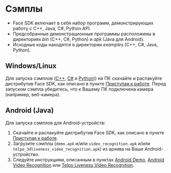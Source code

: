 # Сэмплы

* Face SDK включает в себя набор программ, демонстрирующих работу с C++, Java, C#, Python API.
* Предсобранные демонстрационные программы расположены в директориях *bin* (C++, C#, Python) и *apk* (Java для Android). 
* Исходные коды находятся в директории *examples* (C++, C#, Java, Python).

## Windows/Linux

Для запуска сэмплов ([C++](cpp),  [C#](csharp) и [Python](python))) на ПК скачайте и распакуйте дистрибутив Face SDK, как описано в пункте [Приступая к работе](/README_rus.md#приступая-к-работе). Перед запуском сэмпла убедитесь, что к Вашему ПК подключена камера (например, веб-камера).

## Android (Java)

Для запуска сэмплов для Android-устройств:

1. Скачайте и распакуйте дистрибутив Face SDK, как описано в пункте [Приступая к работе](/README_rus.md#приступая-к-работе).
2. Загрузите сэмплы (`demo.apk` и/или `video_recognition.apk` и/или `telpo_3dliveness_video_recognition.apk`) из архива на Ваше Android-устройство.
3. Следуйте инструкциям, описанным в пунктах [Android Demo](java/demo.md), [Android Video Recognition](java/video_recognition_demo.md) или [Telpo Liveness Video Recognition](java/telpo_3dliveness_video_recognition.md).